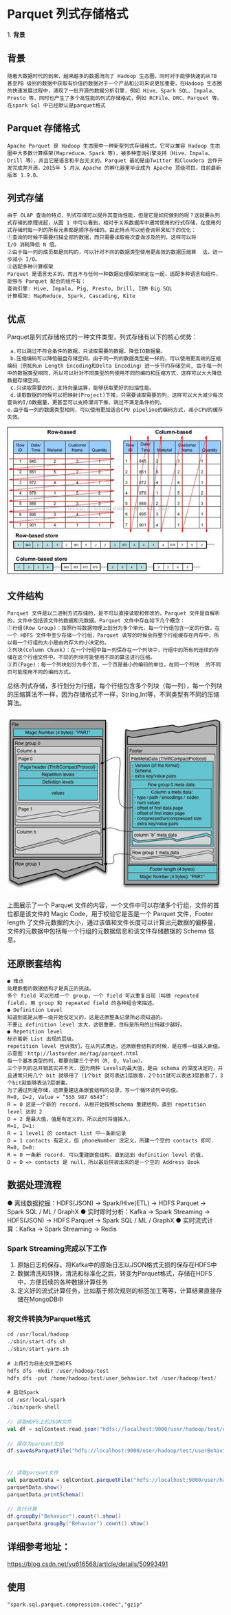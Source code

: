 # Parquet 列式存储格式

1. **背景**

## **背景**

```
随着大数据时代的到来，越来越多的数据流向了 Hadoop 生态圈，同时对于能够快速的从TB 甚至PB 级别的数据中获取有价值的数据对于一个产品和公司来说更加重要，在Hadoop 生态圈的快速发展过程中，涌现了一批开源的数据分析引擎，例如 Hive、Spark SQL、Impala、
Presto 等，同时也产生了多个高性能的列式存储格式，例如 RCFile、ORC、Parquet 等。在spark Sql 中已经默认是parquet格式
```

##  **Parquet** **存储格式**

```
Apache Parquet 是 Hadoop 生态圈中一种新型列式存储格式，它可以兼容 Hadoop 生态圈中大多数计算框架(Mapreduce、Spark 等)，被多种查询引擎支持（Hive、Impala、Drill 等），并且它是语言和平台无关的。Parquet 最初是由Twitter 和Cloudera 合作开发完成并开源，2015年 5 月从 Apache 的孵化器里毕业成为 Apache 顶级项目，目前最新版本 1.9.0。
```

##  **列式存储**

```
由于 OLAP 查询的特点，列式存储可以提升其查询性能，但是它是如何做到的呢？这就要从列式存储的原理说起，从图 1 中可以看到，相对于关系数据库中通常使用的行式存储，在使用列式存储时每一列的所有元素都是顺序存储的。由此特点可以给查询带来如下的优化：
①查询的时候不需要扫描全部的数据，而只需要读取每次查询涉及的列，这样可以将
I/O 消耗降低 N 倍。
②由于每一列的成员都是同构的，可以针对不同的数据类型使用更高效的数据压缩算  法，进一步减小 I/O。
③适配多种计算框架
Parquet 是语言无关的，而且不与任何一种数据处理框架绑定在一起，适配多种语言和组件，能够与 Parquet 配合的组件有：
查询引擎: Hive, Impala, Pig, Presto, Drill, IBM Big SQL
计算框架: MapReduce, Spark, Cascading, Kite
```

## 优点

Parquet是列式存储格式的一种文件类型，列式存储有以下的核心优势：

```
 a.可以跳过不符合条件的数据，只读取需要的数据，降低IO数据量。  
 b.压缩编码可以降低磁盘存储空间。由于同一列的数据类型是一样的，可以使用更高效的压缩编码（例如Run Length Encoding和Delta Encoding）进一步节约存储空间, 由于每一列中的数据类型相同，所以可以针对不同类型的列使用不同的编码和压缩方式，这样可以大大降低数据存储空间。  
 c.只读取需要的列，支持向量运算，能够获取更好的扫描性能。
 d.读取数据的时候可以把映射(Project)下推，只需要读取需要的列，这样可以大大减少每次查询的I/O数据量，更甚至可以支持谓词下推，跳过不满足条件的列。
e.由于每一列的数据类型相同，可以使用更加适合CPU pipeline的编码方式，减小CPU的缓存失效。
```

![1548040483457](parquet.assets/1548040483457.png)

## 文件结构

```
Parquet 文件是以二进制方式存储的，是不可以直接读取和修改的，Parquet 文件是自解析的，文件中包括该文件的数据和元数据。Parquet 文件中存在如下几个概念：
①行组(Row Group)：按照行将数据物理上划分为多个单元，每一个行组包含一定的行数，在一个 HDFS 文件中至少存储一个行组，Parquet 读写的时候会将整个行组缓存在内存中，所以每一个行组的大小是由内存大的小决定的。
②列块(Column Chunk)：在一个行组中每一列保存在一个列块中，行组中的所有列连续的存储在这个行组文件中。不同的列块可能使用不同的算法进行压缩。
③页(Page)：每一个列块划分为多个页，一个页是最小的编码的单位，在同一个列块  的不同页可能使用不同的编码方式。
```

总结:列式存储，多行划分为行组，每个行组包含多个列块（每一列），每一个列块的压缩算法不一样，因为存储格式不一样，String,Int等，不同类型有不同的压缩算法。

**![1548042378927](parquet.assets/1548042378927.png)**



上图展示了一个 Parquet 文件的内容，一个文件中可以存储多个行组，文件的首位都是该文件的 Magic Code，用于校验它是否是一个 Parquet 文件，Footer length 了文件元数据的大小，通过该值和文件长度可以计算出元数据的偏移量，文件的元数据中包括每一个行组的元数据信息和该文件存储数据的 Schema 信息。

## 还原嵌套结构

```
● 难点
处理嵌套的数据结构才是真正的挑战。
多个 field 可以形成一个 group，一个 field 可以重复出现（叫做 repeated field）。用 group 和 repeated field 的各种组合来描述。
● Definition Level
知道到底是从哪一级开始没定义的，这是还原整条记录所必须知道的。
不要让 definition level 太大，这很重要，目标是所用的比特越少越好。
● Repetition level
标示着新 List 出现的层级。
repetition level 告诉我们，在从列式表达，还原嵌套结构的时候，是在哪一级插入新值。
示意图：http://lastorder.me/tag/parquet.html
每一个基本类型的列，都要创建三个子列（R, D, Value）。
三个子列的总开销其实并不大. 因为两种 Levels的最大值，是由 schema 的深度决定的，并且通常只用几个 bit 就够用了（1个bit 就可表达1层嵌套，2个bit就可以表达3层嵌套了，3个bit就能够表达7层嵌套。
为了通过列是存储，还原重建这条嵌套结构的记录，写一个循环读列中的值。
R=0, D=2, Value = “555 987 6543”:
R = 0 这是一个新的 record. 从根开始按照schema 重建结构，直到 repetition level 达到 2
D = 2 是最大值，值是有定义的，所以此时将值插入.
R=1, D=1:
R = 1 level1 的 contact list 中一条新记录
D = 1 contacts 有定义，但 phoneNumber 没定义，所建一个空的 contacts 即可.
R=0, D=0:
R = 0 一条新 record. 可以重建嵌套结构，直到达到 definition level 的值.
D = 0 => contacts 是 null，所以最后拼装出来的是一个空的 Address Book
```

## 数据处理流程

● 离线数据挖掘：HDFS(JSON) -> Spark/Hive(ETL) -> HDFS Parquet -> Spark SQL / ML / GraphX
● 实时即时分析：Kafka -> Spark Streaming -> HDFS(JSON) -> HDFS Parquet -> Spark SQL / ML / GraphX
● 实时流式计算：Kafka -> Spark Streaming -> Redis

### Spark Streaming完成以下工作

1. 原始日志的保存。将Kafka中的原始日志以JSON格式无损的保存在HDFS中
2. 数据清洗和转换，清洗和标准化之后，转变为Parquet格式，存储在HDFS中，方便后续的各种数据计算任务
3. 定义好的流式计算任务，比如基于频次规则的标签加工等等，计算结果直接存储在MongoDB中

### 将文件转换为Parquet格式

```scala
cd /usr/local/hadoop
./sbin/start-dfs.sh
./sbin/start-yarn.sh

# 上传行为日志文件至HDFS
hdfs dfs -mkdir /user/hadoop/test
hdfs dfs -put /home/hadoop/test/user_behavior.txt /user/hadoop/test/

# 启动Spark
cd /usr/local/spark
./bin/spark-shell

// 读取HDFS上的JSON文件
val df = sqlContext.read.json("hdfs://localhost:9000/user/hadoop/test/user_behavior.txt")

// 保存为parquet文件
df.saveAsParquetFile("hdfs://localhost:9000/user/hadoop/test/userBehavior.parquet")


// 读取parquet文件
val parquetData = sqlContext.parquetFile("hdfs://localhost:9000/user/hadoop/test/userBehavior.parquet")
parquetData.show()
parquetData.printSchema()

// 执行计算
df.groupBy("Behavior").count().show()
parquetData.groupBy("Behavior").count().show()
```

## 详细参考地址：

https://blog.csdn.net/yu616568/article/details/50993491

## 使用

```
"spark.sql.parquet.compression.codec","gzip"
```

